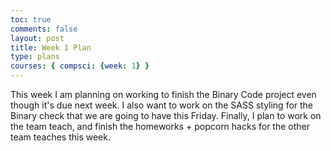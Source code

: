```yaml
---
toc: true
comments: false
layout: post
title: Week 1 Plan
type: plans
courses: { compsci: {week: 1} }
---
```

This week I am planning on working to finish the Binary Code project even though it's due next week. I also want to work on the SASS styling for the Binary check that we are going to have this Friday. Finally, I plan to work on the team teach, and finish the homeworks + popcorn hacks for the other team teaches this week. 